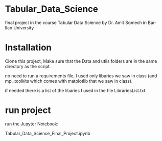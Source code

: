 # Tabular_Data_Science
final project in the course Tabular Data Science  by Dr. Amit Somech in Bar-Ilan University

# Installation
Clone this project, Make sure that the Data and utils folders are in the same directory as the script.

no need to run a requirements file, I used only libaries we saw in class (and mpl_toolkits which comes with matplotlib that we saw in class).

if needed there is a list of the libaries I used in the file LibrariesList.txt

# run project
run the Jupyter Notebook:

Tabular_Data_Science_Final_Project.ipynb
